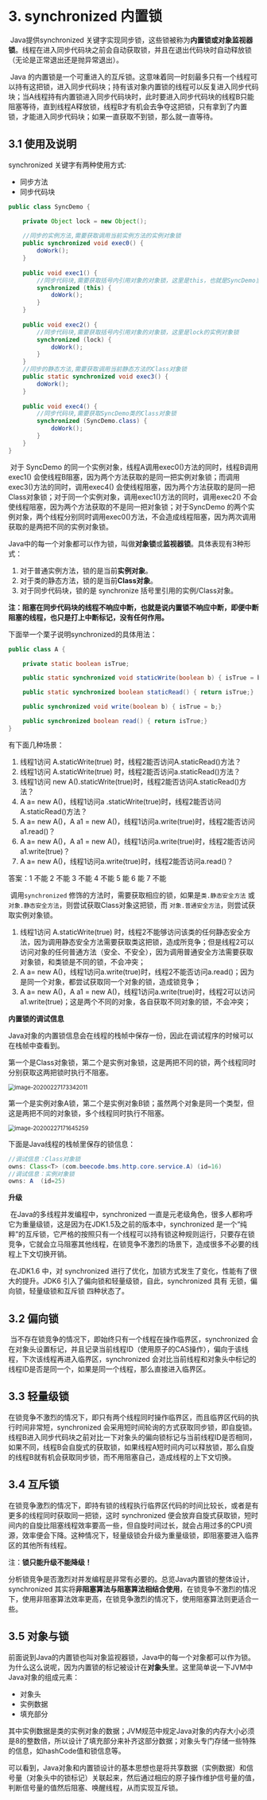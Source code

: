 # 3. synchronized 内置锁

​	Java提供synchronized 关键字实现同步锁，这些锁被称为**内置锁或对象监视器锁**。线程在进入同步代码块之前会自动获取锁，并且在退出代码块时自动释放锁（无论是正常退出还是抛异常退出）。

​	Java 的内置锁是一个可重进入的互斥锁。这意味着同一时刻最多只有一个线程可以持有这把锁，进入同步代码块；持有该对象内置锁的线程可以反复进入同步代码块；当A线程持有内置锁进入同步代码块时，此时要进入同步代码块的线程B只能阻塞等待，直到线程A释放锁，线程B才有机会去争夺这把锁，只有拿到了内置锁，才能进入同步代码块；如果一直获取不到锁，那么就一直等待。

## 3.1 使用及说明

synchronized 关键字有两种使用方式:

- 同步方法
- 同步代码块

```java
public class SyncDemo {

	private Object lock = new Object();
    
    //同步的实例方法,需要获取调用当前实例方法的实例对象锁
	public synchronized void exec0() {
		doWork();
	}
	
	public void exec1() {
        //同步代码块,需要获取括号内引用对象的对象锁，这里是this，也就是SyncDemo当前的实例对象
		synchronized (this) {
			doWork();
		}
	}
    
	public void exec2() {
        //同步代码块,需要获取括号内引用对象的对象锁，这里是lock的实例对象锁
		synchronized (lock) {
			doWork();
		}
	}
    //同步的静态方法,需要获取调用当前静态方法的Class对象锁
	public static synchronized void exec3() {
		doWork();
	}
	
	public void exec4() {
		//同步代码块,需要获取SyncDemo类的Class对象锁
		synchronized (SyncDemo.class) {
			doWork();
		}
	}
}
```

​	对于 SyncDemo 的同一个实例对象，线程A调用exec0()方法的同时，线程B调用exec1() 会使线程B阻塞，因为两个方法获取的是同一把实例对象锁；而调用exec3()方法的同时，调用exec4() 会使线程阻塞，因为两个方法获取的是同一把Class对象锁；对于同一个实例对象，调用exec1()方法的同时，调用exec2() 不会使线程阻塞，因为两个方法获取的不是同一把对象锁；对于SyncDemo 的两个实例对象，两个线程分别同时调用exec0()方法，不会造成线程阻塞，因为两次调用获取的是两把不同的实例对象锁。



Java中的每一个对象都可以作为锁，叫做**对象锁**或**监视器锁**。具体表现有3种形式：

1. 对于普通实例方法，锁的是当前**实例对象**。
2. 对于类的静态方法，锁的是当前**Class对象**。
3. 对于同步代码块，锁的是 synchronize 括号里引用的实例/Class对象。



**注：阻塞在同步代码块的线程不响应中断，也就是说内置锁不响应中断，即便中断阻塞的线程，也只是打上中断标记，没有任何作用。**

下面举一个栗子说明synchronized的具体用法：

```java
public class A {

	private static boolean isTrue;

	public static synchronized void staticWrite(boolean b) { isTrue = b;}

	public static synchronized boolean staticRead() { return isTrue;}

	public synchronized void write(boolean b) { isTrue = b;}

	public synchronized boolean read() { return isTrue;}
}
```

有下面几种场景：

1. 线程1访问 A.staticWrite(true) 时，线程2能否访问A.staticRead()方法？
2. 线程1访问 A.staticWrite(true) 时，线程2能否访问a.staticRead()方法？
3. 线程1访问 new A().staticWrite(true)时，线程2能否访问A.staticRead()方法？
4. A a= new A()，线程1访问a .staticWrite(true)时，线程2能否访问A.staticRead()方法？
5. A a= new A()，A a1 = new A()，线程1访问a.write(true)时，线程2能否访问a1.read()？
6. A a= new A()，A a1 = new A()，线程1访问a.write(true)时，线程2能否访问a1.write(true)？
7. A a= new A()，线程1访问a.write(true)时，线程2能否访问a.read()？



答案：1 不能  2 不能  3 不能  4 不能  5 能 6 能 7 不能



​	调用`synchronized` 修饰的方法时，需要获取相应的锁，如果是`类.静态安全方法` 或 `对象.静态安全方法`，则尝试获取Class对象这把锁，而 `对象.普通安全方法`，则尝试获取实例对象锁。

1. 线程1访问 A.staticWrite(true) 时，线程2不能够访问该类的任何静态安全方法，因为调用静态安全方法需要获取类这把锁，造成所竞争；但是线程2可以访问对象的任何普通方法（安全、不安全），因为调用普通安全方法需要获取对象锁，和类锁是不同的锁，不会冲突；
2. A a= new A()，线程1访问a.write(true)时，线程2不能否访问a.read()；因为是同一个对象，都尝试获取同一个对象的锁，造成锁竞争；
3. A a= new A()，A a1 = new A()，线程1访问a.write(true)时，线程2可以访问a1.write(true)；这是两个不同的对象，各自获取不同对象的锁，不会冲突；



**内置锁的调试信息** 

Java对象的内置锁信息会在线程的栈帧中保存一份，因此在调试程序的时候可以在栈帧中查看到。

第一个是Class对象锁，第二个是实例对象锁，这是两把不同的锁，两个线程同时分别获取这两把锁时执行不阻塞。

<img src="https://gitee.com/Jackpotsss/pic_go/raw/master/img/image-20200227173342011.png" alt="image-20200227173342011" style="zoom:80%;" />

第一个是实例对象A锁，第二个是实例对象B锁；虽然两个对象是同一个类型，但这是两把不同的对象锁，多个线程同时执行不阻塞。

<img src="https://gitee.com/Jackpotsss/pic_go/raw/master/img/image-20200227171645259.png" alt="image-20200227171645259" style="zoom: 80%;" />

下面是Java线程的栈帧里保存的锁信息：

```java
//调试信息：Class对象锁
owns: Class<T> (com.beecode.bms.http.core.service.A) (id=16)
//调试信息：实例对象锁
owns: A  (id=25)	
```



**升级**

​	在Java的多线程并发编程中，synchronized 一直是元老级角色，很多人都称呼它为重量级锁，这是因为在JDK1.5及之前的版本中，synchronized 是一个“纯粹”的互斥锁，它严格的按照只有一个线程可以持有锁这种规则运行，只要存在锁竞争，它就会立马阻塞其他线程，在锁竞争不激烈的场景下，造成很多不必要的线程上下文切换开销。

​	在JDK1.6 中，对 synchronized 进行了优化，加锁方式发生了变化，性能有了很大的提升。JDK6 引入了偏向锁和轻量级锁，自此，synchronized 具有 无锁，偏向锁，轻量级锁和互斥锁 四种状态了。



## 3.2 偏向锁

​	当不存在锁竞争的情况下，即始终只有一个线程在操作临界区，synchronized 会在对象头设置标记，并且记录当前线程ID（使用原子的CAS操作），偏向于该线程，下次该线程再进入临界区，synchronized 会对比当前线程和对象头中标记的线程ID是否是同一个，如果是同一个线程，那么直接进入临界区。

## 3.3 轻量级锁

​	在锁竞争不激烈的情况下，即只有两个线程同时操作临界区，而且临界区代码的执行时间非常短，synchronized 会采用短时间轮询的方式获取同步锁，即自旋锁。线程B进入同步代码块之前对比一下对象头的偏向锁标记与当前线程ID是否相同，如果不同，线程B会自旋式的获取锁，如果线程A短时间内可以释放锁，那么自旋的线程B就有机会获取同步锁，而不用阻塞自己，造成线程的上下文切换。



## 3.4 互斥锁 

​	在锁竞争激烈的情况下，即持有锁的线程执行临界区代码的时间比较长，或者是有更多的线程同时获取同一把锁，这时 synchronized 便会放弃自旋式获取锁，短时间内的自旋比阻塞线程效率要高一些，但自旋时间过长，就会占用过多的CPU资源，效率便会下降。这种情况下，轻量级锁会升级为重量级锁，即阻塞要进入临界区的其他所有线程。



注：**锁只能升级不能降级！**   

​	分析锁竞争是否激烈对并发编程是非常有必要的。总览Java内置锁的整体设计，synchronized 其实将**非阻塞算法与阻塞算法相结合使用**，在锁竞争不激烈的情况下，使用非阻塞算法效率更高，在锁竞争激烈的情况下，使用阻塞算法则更适合一些。



## 3.5 对象与锁

​	前面说到Java的内置锁也叫对象监视器锁，Java中的每一个对象都可以作为锁。为什么这么说呢，因为内置锁的标记被设计在**对象头**里。这里简单说一下JVM中Java对象的组成元素：

- 对象头
- 实例数据
- 填充部分



​	其中实例数据是类的实例对象的数据；JVM规范中规定Java对象的内存大小必须是8的整数倍，所以设计了填充部分来补齐这部分数据；对象头专门存储一些特殊的信息，如hashCode值和锁信息等。

​	可以看到，Java对象和内置锁设计的基本思想也是将共享数据（实例数据）和信号量（对象头中的锁标记）关联起来，然后通过相应的原子操作维护信号量的值，判断信号量的值然后阻塞、唤醒线程，从而实现互斥锁。



